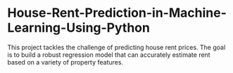# House-Rent-Prediction-in-Machine-Learning-Using-Python
This project tackles the challenge of predicting house rent prices. The goal is to build a robust regression model that can accurately estimate rent based on a variety of property features.
